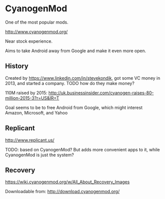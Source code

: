 # CyanogenMod

One of the most popular mods.

<http://www.cyanogenmod.org/>

Near stock experience.

Aims to take Android away from Google and make it even more open.

## History

Created by <https://www.linkedin.com/in/stevekondik>, got some VC money in 2013, and started a company. TODO how do they make money?

110M raised by 2015: <http://uk.businessinsider.com/cyanogen-raises-80-million-2015-3?r=US&IR=T>

Goal seems to be to free Android from Google, which might interest Amazon, Microsoft, and Yahoo

## Replicant

<http://www.replicant.us/>

TODO: based on CyanogenMod? But adds more convenient apps to it, while CyanogenMod is just the system?

## Recovery

<https://wiki.cyanogenmod.org/w/All_About_Recovery_Images>

Downloadable from: <http://download.cyanogenmod.org/>

